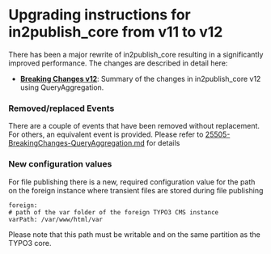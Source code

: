 # Upgrading instructions for in2publish_core from v11 to v12

There has been a major rewrite of in2publish_core resulting in a significantly improved performance.
The changes are described in detail here:

* [**Breaking Changes v12**](../Developers/Changelog/25505-BreakingChanges-QueryAggregation.md):
  Summary of the changes in in2publish_core v12 using QueryAggregation.

### Removed/replaced Events

There are a couple of events that have been removed without replacement. For others, an equivalent event is provided.
Please refer
to [25505-BreakingChanges-QueryAggregation.md](../Developers/Changelog/25505-BreakingChanges-QueryAggregation.md) for
details

### New configuration values

For file publishing there is a new, required configuration value for the path on the foreign instance where transient
files are stored during file publishing

```
foreign:
# path of the var folder of the foreign TYPO3 CMS instance
varPath: /var/www/html/var
```

Please note that this path must be writable and on the same partition as the TYPO3 core.
